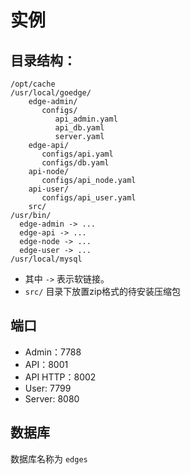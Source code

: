 # 实例

## 目录结构：
~~~
/opt/cache
/usr/local/goedge/
	edge-admin/
	   configs/
	      api_admin.yaml
	      api_db.yaml
	      server.yaml
	edge-api/
	   configs/api.yaml
	   configs/db.yaml
	api-node/
	   configs/api_node.yaml
	api-user/
	   configs/api_user.yaml
    src/	   
/usr/bin/
  edge-admin -> ...
  edge-api -> ...
  edge-node -> ...
  edge-user -> ...
/usr/local/mysql
~~~

* 其中 `->` 表示软链接。
* `src/` 目录下放置zip格式的待安装压缩包

## 端口
* Admin：7788
* API：8001
* API HTTP：8002
* User: 7799
* Server: 8080

## 数据库
数据库名称为 `edges`